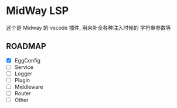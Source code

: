 # MidWay LSP
 
 这个是 Midway 的 vscode 插件, 用来补全各种注入时候的 字符串参数等


 ## ROADMAP

 * [x] EggConfig
 * [ ] Service
 * [ ] Logger
 * [ ] Plugin 
 * [ ] Middleware
 * [ ] Router
 * [ ] Other
